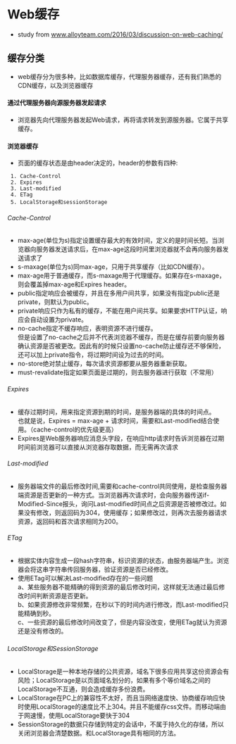 # Web缓存 
- study from  www.alloyteam.com/2016/03/discussion-on-web-caching/
## 缓存分类
+ web缓存分为很多种，比如数据库缓存，代理服务器缓存，还有我们熟悉的CDN缓存，以及浏览器缓存

#### 通过代理服务器向源服务器发起请求
- 浏览器先向代理服务器发起Web请求，再将请求转发到源服务器。它属于共享缓存。

#### 浏览器缓存
- 页面的缓存状态是由header决定的，header的参数有四种:
```
 1. Cache-Control
 2. Expires
 3. Last-modified
 4. ETag
 5. LocalStorage和sessionStorage
```

###### Cache-Control
- max-age(单位为s)指定设置缓存最大的有效时间，定义的是时间长短。当浏览器向服务器发送请求后，在max-age这段时间里浏览器就不会再向服务器发送请求了
- s-maxage(单位为s)同max-age，只用于共享缓存（比如CDN缓存）。 
- max-age用于普通缓存，而s-maxage用于代理缓存。如果存在s-maxage，则会覆盖掉max-age和Expires header。
- public指定响应会被缓存，并且在多用户间共享，如果没有指定public还是private，则默认为public。
- private响应只作为私有的缓存，不能在用户间共享。如果要求HTTP认证，响应会自动设置为private。
- no-cache指定不缓存响应，表明资源不进行缓存。 <br> 但是设置了no-cache之后并不代表浏览器不缓存，而是在缓存前要向服务器确认资源是否被更改。因此有的时候只设置no-cache防止缓存还不够保险，还可以加上private指令，将过期时间设为过去的时间。
- no-store绝对禁止缓存，每次请求资源都要从服务器重新获取。
- must-revalidate指定如果页面是过期的，则去服务器进行获取（不常用）


###### Expires
- 缓存过期时间，用来指定资源到期的时间，是服务器端的具体的时间点。<br>也就是说，Expires = max-age + 请求时间，需要和Last-modified结合使用。（cache-control的优先级更高）
- Expires是Web服务器响应消息头字段，在响应http请求时告诉浏览器在过期时间前浏览器可以直接从浏览器存取数据，而无需再次请求

###### Last-modified
- 服务器端文件的最后修改时间,需要和cache-control共同使用，是检查服务器端资源是否更新的一种方式。当浏览器再次请求时，会向服务器传送if-Modified-Since报头，询问Last-modified时间点之后资源是否被修改过。如果没有修改，则返回码为304，使用缓存；如果修改过，则再次去服务器请求资源，返回码和首次请求相同为200。

###### ETag
- 根据实体内容生成一段hash字符串，标识资源的状态，由服务器端产生。浏览器会将这串字符串传回服务器，验证资源是否已经修改。
- 使用ETag可以解决Last-modified存在的一些问题<br> a、某些服务器不能精确的得到资源的最后修改时间，这样就无法通过最后修改时间判断资源是否更新。<br>b、如果资源修改非常频繁，在秒以下的时间内进行修改，而Last-modified只能精确到秒。<br>c、一些资源的最后修改时间改变了，但是内容没改变，使用ETag就认为资源还是没有修改的。

###### LocalStorage和SessionStorage
- LocalStorage是一种本地存储的公共资源，域名下很多应用共享这份资源会有风险；LocalStorage是以页面域名划分的，如果有多个等价域名之间的LocalStorage不互通，则会造成缓存多份浪费。
- LocalStorage在PC上的兼容性不太好，而且当网络速度快、协商缓存响应快时使用LocalStorage的速度比不上304。并且不能缓存css文件。而移动端由于网速慢，使用LocalStorage要快于304
- SessionStorage的数据只存储到特定的会话中，不属于持久化的存储，所以关闭浏览器会清楚数据。和LocalStorage具有相同的方法。


